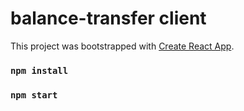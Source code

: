 # balance-transfer client

This project was bootstrapped with [Create React App](https://github.com/facebook/create-react-app).

### `npm install`

### `npm start`